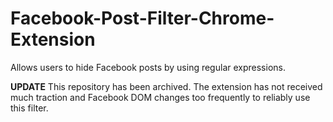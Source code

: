 Facebook-Post-Filter-Chrome-Extension
=====================================

Allows users to hide Facebook posts by using regular expressions.

**UPDATE** This repository has been archived. The extension has not received much traction and Facebook DOM changes too frequently to reliably use this filter.
